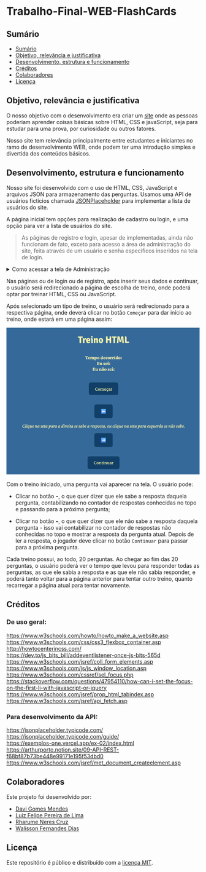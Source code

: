 # Trabalho-Final-WEB-FlashCards

## Sumário

- [Sumário](#sumário)
- [Objetivo, relevância e justificativa](#objetivo-relevância-e-justificativa)
- [Desenvolvimento, estrutura e funcionamento](#desenvolvimento-estrutura-e-funcionamento)
- [Créditos](#créditos)
- [Colaboradores](#colaboradores)
- [Licença](#licença)


## Objetivo, relevância e justificativa

O nosso objetivo com o desenvolvimento era criar um [site](https://trabalho-final-web-flash-cards.vercel.app/) onde as pessoas poderiam aprender coisas básicas sobre HTML, CSS e javaScript, seja para estudar para uma prova, por curiosidade ou outros fatores.

Nosso site tem relevância principalmente entre estudantes e iniciantes no ramo de desenvolvimento WEB, onde podem ter uma introdução simples e divertida dos conteúdos básicos.

## Desenvolvimento, estrutura e funcionamento

Nosso site foi desenvolvido com o uso de HTML, CSS, JavaScript e arquivos JSON para armazenamento das perguntas. Usamos uma API de usuários fictícios chamada [JSONPlaceholder](https://jsonplaceholder.typicode.com/) para implementar a lista de usuários do site.

A página inicial tem opções para realização de cadastro ou login, e uma opção para ver a lista de usuários do site.

> As páginas de registro e login, apesar de implementadas, ainda não funcionam de fato, exceto para acesso a área de administração do site, feita através de um usuário e senha específicos inseridos na tela de login.

<details>
  <summary>Como acessar a tela de Administração</summary>
  
  Para acessar a tela de administração, você deve digitar os seguintes usuário e senha nos respectivos espaços:

  > - Usuário: Admin@123
  > - Senha: Admin@123

  Feito isso, você chegará na seguinte página:

  ![Captura de tela da página de Administração do site](/images/readme-images/pagina-administracao.png)

  Nela, você pode escolher um dos usuários na lista de usuários clicando em seu nome, e logo em seguida, possui duas opções:

  - Clicar em `Alterar nome`, em que será requisitado ao administrador inserir o novo nome do usuário selecionado, e pode confirmar a alteração clicando em `OK`;

  - Clicar em `Remover usuário`, em que será perguntado ao administrador se ele tem certeza de que quer remover o usuário escolhido, onde ele pode optar por confirmar ou cancelar a remoção.

  ---
</details>


Nas páginas ou de login ou de registro, após inserir seus dados e continuar, o usuário será redirecionado a página de escolha de treino, onde poderá optar por treinar HTML, CSS ou JavaScript.

Após selecionado um tipo de treino, o usuário será redirecionado para a respectiva página, onde deverá clicar no botão `Começar` para dar início ao treino, onde estará em uma página assim:

![Captura de tela da página de treino HTML do site](/images/readme-images/exemplo-treino-html.png)

Com o treino iniciado, uma pergunta vai aparecer na tela. O usuário pode:

- Clicar no botão `➡️`, o que quer dizer que ele sabe a resposta daquela pergunta, contabilizando no contador de respostas conhecidas no topo e passando para a próxima pergunta;

- Clicar no botão `⬅️`, o que quer dizer que ele não sabe a resposta daquela pergunta - isso vai contabilizar no contador de respostas não conhecidas no topo e mostrar a resposta da pergunta atual. Depois de ler a resposta, o jogador deve clicar no botão `Continuar` para passar para a próxima pergunta.

Cada treino possui, ao todo, 20 perguntas. Ao chegar ao fim das 20 perguntas, o usuário poderá ver o tempo que levou para responder todas as perguntas, as que ele sabia a resposta e as que ele não sabia responder, e poderá tanto voltar para a página anterior para tentar outro treino, quanto recarregar a página atual para tentar novamente. 

## Créditos

### De uso geral:

https://www.w3schools.com/howto/howto_make_a_website.asp  
https://www.w3schools.com/css/css3_flexbox_container.asp  
http://howtocenterincss.com/  
https://dev.to/js_bits_bill/addeventlistener-once-js-bits-565d  
https://www.w3schools.com/jsref/coll_form_elements.asp  
https://www.w3schools.com/js/js_window_location.asp  
https://www.w3schools.com/cssref/sel_focus.php  
https://stackoverflow.com/questions/47954110/how-can-i-set-the-focus-on-the-first-li-with-javascript-or-jquery  
https://www.w3schools.com/jsref/prop_html_tabindex.asp  
https://www.w3schools.com/jsref/api_fetch.asp

### Para desenvolvimento da API:

https://jsonplaceholder.typicode.com/  
https://jsonplaceholder.typicode.com/guide/  
https://exemplos-one.vercel.app/ex-02/index.html  
https://arthurporto.notion.site/09-API-REST-f68bf87b73be448e99171e195f53dbd0  
https://www.w3schools.com/jsref/met_document_createelement.asp  

## Colaboradores

Este projeto foi desenvolvido por:

- [Davi Gomes Mendes](https://github.com/DaviGms5)
- [Luiz Felipe Pereira de Lima](https://github.com/LuizFelipeLP)
- [Rharume Neres Cruz](https://github.com/RharumeNeres)
- [Walisson Fernandes Dias](https://github.com/Murynga)


## Licença

Este repositório é público e distribuído com a [licença MIT](/LICENSE).
